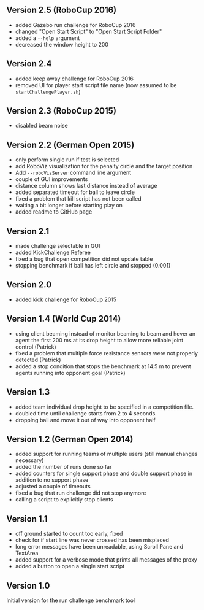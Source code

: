 Version 2.5 (RoboCup 2016)
---------------------
- added Gazebo run challenge for RoboCup 2016
- changed "Open Start Script" to "Open Start Script Folder"
- added a `--help` argument
- decreased the window height to 200

Version 2.4
---------------------
- added keep away challenge for RoboCup 2016
- removed UI for player start script file name (now assumed to be `startChallengePlayer.sh`)

Version 2.3 (RoboCup 2015)
---------------------
- disabled beam noise

Version 2.2 (German Open 2015)
---------------------
- only perform single run if test is selected
- add RoboViz visualization for the penalty circle and the target position
- Add `--roboVizServer` command line argument
- couple of GUI improvements
- distance column shows last distance instead of average
- added separated timeout for ball to leave circle
- fixed a problem that kill script has not been called
- waiting a bit longer before starting play on
- added readme to GitHub page

Version 2.1
---------------------
- made challenge selectable in GUI
- added KickChallenge Referee
- fixed a bug that open competition did not update table
- stopping benchmark if ball has left circle and stopped (0.001)

Version 2.0
---------------------
- added kick challenge for RoboCup 2015

Version 1.4 (World Cup 2014)
---------------------
- using client beaming instead of monitor beaming to beam and hover an agent the first 200 ms at its drop height to allow more reliable joint control (Patrick)
- fixed a problem that multiple force resistance sensors were not properly detected (Patrick)
- added a stop condition that stops the benchmark at 14.5 m to prevent agents running into opponent goal (Patrick)

Version 1.3
---------------------
- added team individual drop height to be specified in a competition file.
- doubled time until challenge starts from 2 to 4 seconds.
- dropping ball and move it out of way into opponent half

Version 1.2 (German Open 2014)
---------------------
- added support for running teams of multiple users (still manual changes necessary)
- added the number of runs done so far
- added counters for single support phase and double support phase in addition to no support phase 
- adjusted a couple of timeouts
- fixed a bug that run challenge did not stop anymore
- calling a script to explicitly stop clients

Version 1.1
---------------------
- off ground started to count too early, fixed
- check for if start line was never crossed has been misplaced
- long error messages have been unreadable, using Scroll Pane and TextArea
- added support for a verbose mode that prints all messages of the proxy
- added a button to open a single start script

Version 1.0
---------------------
Initial version for the run challenge benchmark tool 